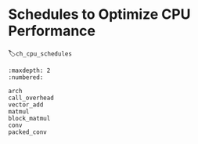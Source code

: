 # Schedules to Optimize CPU Performance
:label:`ch_cpu_schedules`

```toc
:maxdepth: 2
:numbered:

arch
call_overhead
vector_add
matmul
block_matmul
conv
packed_conv
```
